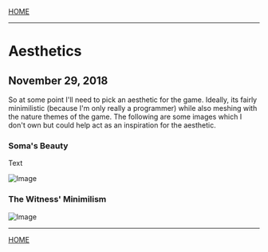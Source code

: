 
[HOME](https://avijr.com)

---

# Aesthetics
## November 29, 2018

So at some point I'll need to pick an aesthetic for the game. Ideally, its fairly minimilistic (because I'm only really a programmer) while also meshing with the nature themes of the game. The following are some images which I don't own but could help act as an inspiration for the aesthetic.

### Soma's Beauty

Text

![Image](/images/soma_ark.png)

### The Witness' Minimilism
![Image](/images/witness_forest.png)

---

[HOME](https://avijr.com)
